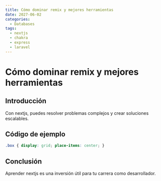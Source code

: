 ```yaml
---
title: Cómo dominar remix y mejores herramientas
date: 2027-06-02
categories:
  - Databases
tags:
  - nextjs
  - chakra
  - express
  - laravel
---
```


# Cómo dominar remix y mejores herramientas

## Introducción

Con nextjs, puedes resolver problemas complejos y crear soluciones escalables.

## Código de ejemplo

```css
.box { display: grid; place-items: center; }
```

## Conclusión

Aprender nextjs es una inversión útil para tu carrera como desarrollador.